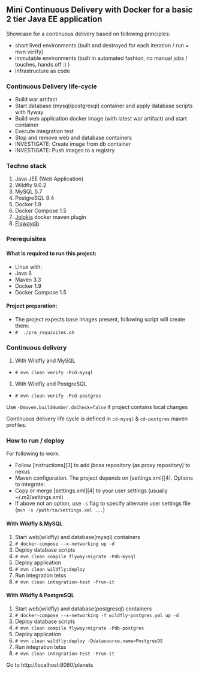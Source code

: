 ## Mini Continuous Delivery with Docker for a basic 2 tier Java EE application

Showcase for a continuous delivery based on following principles:
 - short lived environments (built and destroyed for each iteration  / run = mvn verify)
 - immutable environments (built in automated fashion, no manual jobs / touches, hands off :) )
 - infrastructure as code 

### Continuous Delivery life-cycle
 - Build war artifact
 - Start database (mysql/postgresql) container and apply database scripts with flyway
 - Build web application docker image (with latest war artifact) and start container
 - Execute integration test
 - Stop and remove web and database containers
 - INVESTIGATE: Create image from db container
 - INVESTIGATE: Push images to a registry

### Techno stack
 1. Java JEE (Web Application)
 2. Wildfly 9.0.2
 3. MySQL 5.7
 4. PostgreSQL 9.4
 5. Docker 1.9
 6. Docker Compose 1.5
 7. [Jolokia][1] docker maven plugin
 8. [Flywaydb][2]

### Prerequisites
#### What is required to run this project:
 - Linux with:
  - Java 8
  - Maven 3.3
  - Docker 1.9
  - Docker Compose 1.5

#### Project preparation:
 - The project expects base images present, following script will create them:
  - `#  ./pre_requisites.sh`

### Continuous delivery
1. With Wildfly and MySQL
 * `# mvn clean verify -Pcd-mysql`
1. With Wildfly and PostgreSQL
 * `# mvn clean verify -Pcd-postgres`
 
 Use `-Dmaven.buildNumber.doCheck=false` if project contains local changes

 Continuous delivery life cycle is defined in `cd-mysql` & `cd-postgres` maven profiles.


### How to run / deploy

For following to work:
 - Follow [instructions][3] to add jboss repository (as proxy repository) to nexus
 - Maven configuration. The project depends on [settings.xml][4]. Options to integrate:
  - Copy or merge [settings.xml][4] to your user settings (usually ~/.m2/settings.xml)
  - If above not an option, use `-s` flag to specify alternate user settings file (`mvn -s /path/to/settings.xml ...`)

#### With Wildfly & MySQL
1. Start web(wildfly) and database(mysql) containers
 1. `# docker-compose --x-networking up -d`
1. Deploy database scripts
 1. `# mvn clean compile flyway:migrate -Pdb-mysql`
1. Deploy application
 1. `# mvn clean wildfly:deploy`
1. Run integration tetss
 1. `# mvn clean integration-test -Prun-it`
 
#### With Wildfly & PostgreSQL
1. Start web(wildfly) and database(postgresql) containers
 1. `# docker-compose --x-networking -f wildfly-postgres.yml up -d`
1. Deploy database scripts
 1. `# mvn clean compile flyway:migrate -Pdb-postgres`
1. Deploy application
 1. `# mvn clean wildfly:deploy -Ddatasource.name=PostgresDS`
1. Run integration tetss
 1. `# mvn clean integration-test -Prun-it`

Go to http://localhost:8080/planets

[1]:https://github.com/rhuss/docker-maven-plugin
[2]:http://flywaydb.org
